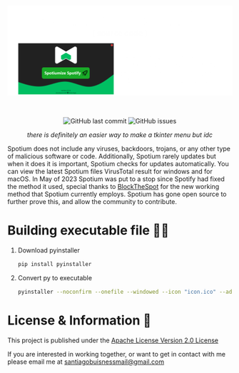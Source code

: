 ![Banner](./header.png)
<div align="center">
    </a>
    <br />

   ![GitHub last commit](https://img.shields.io/github/last-commit/tagoworks/spotium)
   ![GitHub issues](https://img.shields.io/github/issues-raw/tagoworks/spotium)

   *there is definitely an easier way to make a tkinter menu but idc*

</div>

Spotium does not include any viruses, backdoors, trojans, or any other type of malicious software or code. Additionally, Spotium rarely updates but when it does it is important, Spotium checks for updates automatically. You can view the latest Spotium files VirusTotal result for windows and for macOS. In May of 2023 Spotium was put to a stop since Spotify had fixed the method it used, special thanks to [BlockTheSpot](https://github.com/mrpond/BlockTheSpot) for the new working method that Spotium currently employs. Spotium has gone open source to further prove this, and allow the community to contribute. 

# Building executable file 🧑‍💻

1. Download pyinstaller
   ```sh
   pip install pyinstaller
   ```
   
2. Convert py to executable
   ```sh
   pyinstaller --noconfirm --onefile --windowed --icon "icon.ico" --add-data "menu;menu/"  "Spotium.py"
   ```

# License & Information 📃
This project is published under the [Apache License Version 2.0 License](./LICENSE)

If you are interested in working together, or want to get in contact with me please email me at santiagobuisnessmail@gmail.com
